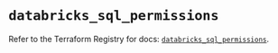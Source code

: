 # `databricks_sql_permissions`

Refer to the Terraform Registry for docs: [`databricks_sql_permissions`](https://registry.terraform.io/providers/databricks/databricks/1.73.0/docs/resources/sql_permissions).
